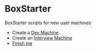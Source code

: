 # BoxStarter
BoxStarter scripts for new user machines


* Create a [Dev Machine](http://boxstarter.org/package/nr/url?https://raw.githubusercontent.com/dotalign/BoxStarter/master/DevMachine.ps1)
* Create an [Interview Machine](http://boxstarter.org/package/nr/url?https://raw.githubusercontent.com/dotalign/BoxStarter/master/InterviewBox.ps1)
* [Finish me](http://boxstarter.org/package/nr/url?https://raw.githubusercontent.com/dotalign/BoxStarter/master/FinishDillon.ps1)

